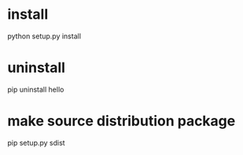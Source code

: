 # install
 python setup.py install

# uninstall
 pip uninstall hello

# make source distribution package
 pip setup.py sdist


